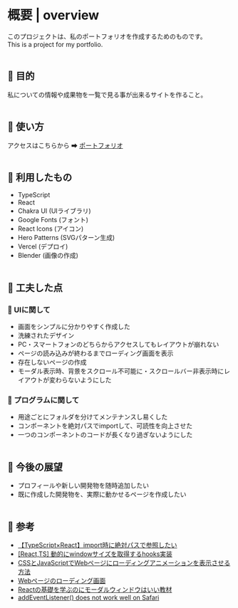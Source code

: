 # 概要 | overview
このプロジェクトは、私のポートフォリオを作成するためのものです。
<br>
This is a project for my portfolio.
<br><br>

## 🔷 目的
私についての情報や成果物を一覧で見る事が出来るサイトを作ること。
<br><br>

## 🔷 使い方
アクセスはこちらから ➡ [ポートフォリオ](https://www.ksr03-dev.com/)
<br><br>

## 🔷 利用したもの
* TypeScript
* React
* Chakra UI (UIライブラリ)
* Google Fonts (フォント)
* React Icons (アイコン)
* Hero Patterns (SVGパターン生成)
* Vercel (デプロイ)
* Blender (画像の作成)
<br><br>
## 🔷 工夫した点

### 🔸 UIに関して
* 画面をシンプルに分かりやすく作成した
* 洗練されたデザイン
* PC・スマートフォンのどちらからアクセスしてもレイアウトが崩れない
* ページの読み込みが終わるまでローディング画面を表示
* 存在しないページの作成
* モーダル表示時、背景をスクロール不可能に・スクロールバー非表示時にレイアウトが変わらないようにした

### 🔸 プログラムに関して
* 用途ごとにフォルダを分けてメンテナンスし易くした
* コンポーネントを絶対パスでimportして、可読性を向上させた
* 一つのコンポーネントのコードが長くなり過ぎないようにした
<br><br>

## 🔷 今後の展望
* プロフィールや新しい開発物を随時追加したい
* 既に作成した開発物を、実際に動かせるページを作成したい
<br><br>

## 🔷 参考
* [【TypeScript×React】import時に絶対パスで参照したい](https://zenn.dev/jumonji/articles/0c1722f4d111f1)
* [[React,TS] 動的にwindowサイズを取得するhooks実装](https://zenn.dev/kenghaya/articles/6020b6192dadec)
* [CSSとJavaScriptでWebページにローディングアニメーションを表示させる方法](https://www.webcreatorbox.com/tech/loading-animation)
* [Webページのローディング画面](https://qiita.com/tnakagawa/items/13246a6516b61f35d2f9)
* [Reactの基礎を学ぶのにモーダルウィンドウはいい教材](https://reffect.co.jp/react/react-modal/)
* [addEventListener() does not work well on Safari](https://github.com/vercel/next.js/discussions/13929)
